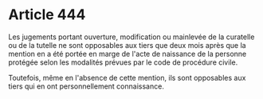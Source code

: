 # Article 444

Les jugements portant ouverture, modification ou mainlevée de la curatelle ou de la tutelle ne sont opposables aux tiers que deux mois après que la mention en a été portée en marge de l'acte de naissance de la personne protégée selon les modalités prévues par le code de procédure civile.

Toutefois, même en l'absence de cette mention, ils sont opposables aux tiers qui en ont personnellement connaissance.
